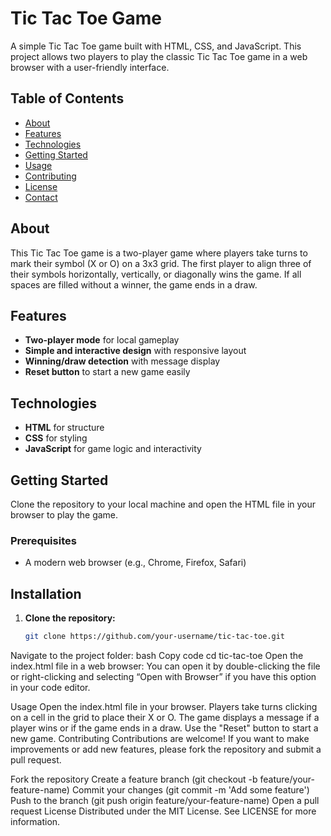 # Tic Tac Toe Game

A simple Tic Tac Toe game built with HTML, CSS, and JavaScript. This project allows two players to play the classic Tic Tac Toe game in a web browser with a user-friendly interface.

## Table of Contents
- [About](#about)
- [Features](#features)
- [Technologies](#technologies)
- [Getting Started](#getting-started)
- [Usage](#usage)
- [Contributing](#contributing)
- [License](#license)
- [Contact](#contact)

## About
This Tic Tac Toe game is a two-player game where players take turns to mark their symbol (X or O) on a 3x3 grid. The first player to align three of their symbols horizontally, vertically, or diagonally wins the game. If all spaces are filled without a winner, the game ends in a draw.

## Features
- **Two-player mode** for local gameplay
- **Simple and interactive design** with responsive layout
- **Winning/draw detection** with message display
- **Reset button** to start a new game easily

## Technologies
- **HTML** for structure
- **CSS** for styling
- **JavaScript** for game logic and interactivity

## Getting Started
Clone the repository to your local machine and open the HTML file in your browser to play the game.

### Prerequisites
- A modern web browser (e.g., Chrome, Firefox, Safari)

## Installation
1. **Clone the repository:**
   ```bash
   git clone https://github.com/your-username/tic-tac-toe.git
Navigate to the project folder:
bash
Copy code
cd tic-tac-toe
Open the index.html file in a web browser:
You can open it by double-clicking the file or right-clicking and selecting “Open with Browser” if you have this option in your code editor.

Usage
Open the index.html file in your browser.
Players take turns clicking on a cell in the grid to place their X or O.
The game displays a message if a player wins or if the game ends in a draw.
Use the "Reset" button to start a new game.
Contributing
Contributions are welcome! If you want to make improvements or add new features, please fork the repository and submit a pull request.

Fork the repository
Create a feature branch (git checkout -b feature/your-feature-name)
Commit your changes (git commit -m 'Add some feature')
Push to the branch (git push origin feature/your-feature-name)
Open a pull request
License
Distributed under the MIT License. See LICENSE for more information.
